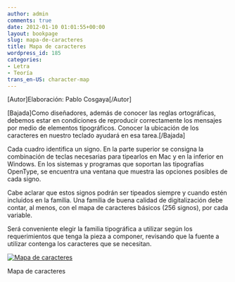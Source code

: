 ```yaml
---
author: admin
comments: true
date: 2012-01-10 01:01:55+00:00
layout: bookpage
slug: mapa-de-caracteres
title: Mapa de caracteres
wordpress_id: 185
categories:
- Letra
- Teoría
trans_en-US: character-map
---
```


[Autor]Elaboración: Pablo Cosgaya[/Autor]

[Bajada]Como diseñadores, además de conocer las reglas ortográficas, debemos estar en condiciones de reproducir correctamente los mensajes por medio de elementos tipográficos. Conocer la ubicación de los caracteres en nuestro teclado ayudará en esa tarea.[/Bajada]

Cada cuadro identifica un signo. En la parte superior se consigna la combinación de teclas necesarias para tipearlos en Mac y en la inferior en Windows. En los sistemas y programas que soportan las tipografías OpenType, se encuentra una ventana que muestra las opciones posibles de cada signo.

Cabe aclarar que estos signos podrán ser tipeados siempre y cuando estén incluidos en la familia. Una familia de buena calidad de digitalización debe contar, al menos, con el mapa de caracteres básicos (256 signos), por cada variable.

Será conveniente elegir la familia tipográfica a utilizar según los requerimientos que tenga la pieza a componer, revisando que la fuente a utilizar contenga los caracteres que se necesitan.

[![Mapa de caracteres](http://www.oert.org/wp-content/uploads/2012/07/T03B_01-mapa_caracteres.jpg)](http://www.oert.org/wp-content/uploads/2012/07/T03B_01-mapa_caracteres.jpg)

<p class="caption">Mapa de caracteres</p>
